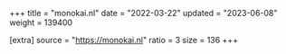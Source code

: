 +++
title = "monokai.nl"
date = "2022-03-22"
updated = "2023-06-08"
weight = 139400

[extra]
source = "https://monokai.nl"
ratio = 3
size = 136
+++
